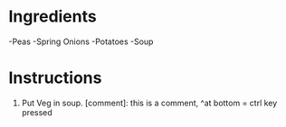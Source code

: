 # Ingredients
-Peas 
-Spring Onions
-Potatoes
-Soup
# Instructions
1. Put Veg in soup.
[comment]: this is a comment, ^at bottom = ctrl key pressed


